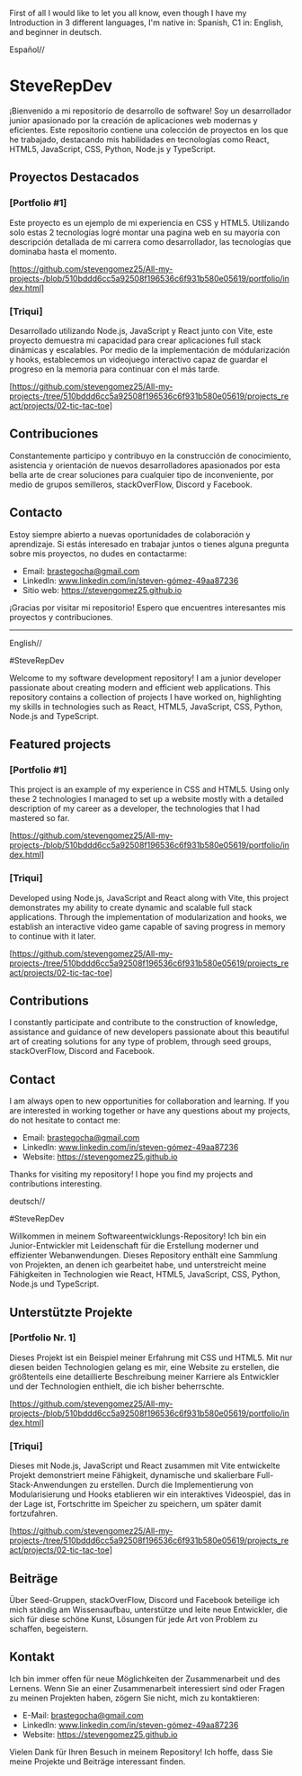 

First of all I would like to let you all know, even though I have my Introduction in 3 different languages, I'm native in: Spanish, C1 in: English, and beginner in deutsch. 

Español//

# SteveRepDev

¡Bienvenido a mi repositorio de desarrollo de software! Soy un desarrollador junior apasionado por la creación de aplicaciones web modernas y eficientes. Este repositorio contiene una colección de proyectos en los que he trabajado, destacando mis habilidades en tecnologías como React, HTML5, JavaScript, CSS, Python, Node.js y TypeScript.

## Proyectos Destacados

### [Portfolio #1]

Este proyecto es un ejemplo de mi experiencia en CSS y HTML5. Utilizando solo estas 2 tecnologías logré montar una pagina web en su mayoria con descripción detallada de mi carrera como desarrollador, las tecnologías que dominaba hasta el momento.

[https://github.com/stevengomez25/All-my-projects-/blob/510bddd6cc5a92508f196536c6f931b580e05619/portfolio/index.html]

### [Triqui]

Desarrollado utilizando Node.js, JavaScript y React junto con Vite, este proyecto demuestra mi capacidad para crear aplicaciones full stack dinámicas y escalables. Por medio de la implementación de módularización y hooks, establecemos un videojuego interactivo capaz de guardar el progreso en la memoria para continuar con el más tarde.

[https://github.com/stevengomez25/All-my-projects-/tree/510bddd6cc5a92508f196536c6f931b580e05619/projects_react/projects/02-tic-tac-toe]

## Contribuciones

Constantemente participo y contribuyo en la construcción de conocimiento, asistencia y orientación de nuevos desarrolladores apasionados por esta bella arte de crear soluciones para cualquier tipo de inconveniente, por medio de grupos semilleros, stackOverFlow, Discord y Facebook.

## Contacto

Estoy siempre abierto a nuevas oportunidades de colaboración y aprendizaje. Si estás interesado en trabajar juntos o tienes alguna pregunta sobre mis proyectos, no dudes en contactarme:

- Email: brastegocha@gmail.com
- LinkedIn: www.linkedin.com/in/steven-gómez-49aa87236
- Sitio web: https://stevengomez25.github.io

¡Gracias por visitar mi repositorio! Espero que encuentres interesantes mis proyectos y contribuciones.

--- 

English//


#SteveRepDev

Welcome to my software development repository! I am a junior developer passionate about creating modern and efficient web applications. This repository contains a collection of projects I have worked on, highlighting my skills in technologies such as React, HTML5, JavaScript, CSS, Python, Node.js and TypeScript.

## Featured projects

### [Portfolio #1]

This project is an example of my experience in CSS and HTML5. Using only these 2 technologies I managed to set up a website mostly with a detailed description of my career as a developer, the technologies that I had mastered so far.

[https://github.com/stevengomez25/All-my-projects-/blob/510bddd6cc5a92508f196536c6f931b580e05619/portfolio/index.html]

### [Triqui]

Developed using Node.js, JavaScript and React along with Vite, this project demonstrates my ability to create dynamic and scalable full stack applications. Through the implementation of modularization and hooks, we establish an interactive video game capable of saving progress in memory to continue with it later.

[https://github.com/stevengomez25/All-my-projects-/tree/510bddd6cc5a92508f196536c6f931b580e05619/projects_react/projects/02-tic-tac-toe]

## Contributions

I constantly participate and contribute to the construction of knowledge, assistance and guidance of new developers passionate about this beautiful art of creating solutions for any type of problem, through seed groups, stackOverFlow, Discord and Facebook.

## Contact

I am always open to new opportunities for collaboration and learning. If you are interested in working together or have any questions about my projects, do not hesitate to contact me:

- Email: brastegocha@gmail.com
- LinkedIn: www.linkedin.com/in/steven-gómez-49aa87236
- Website: https://stevengomez25.github.io

Thanks for visiting my repository! I hope you find my projects and contributions interesting.



deutsch//

#SteveRepDev

Willkommen in meinem Softwareentwicklungs-Repository! Ich bin ein Junior-Entwickler mit Leidenschaft für die Erstellung moderner und effizienter Webanwendungen. Dieses Repository enthält eine Sammlung von Projekten, an denen ich gearbeitet habe, und unterstreicht meine Fähigkeiten in Technologien wie React, HTML5, JavaScript, CSS, Python, Node.js und TypeScript.

## Unterstützte Projekte

### [Portfolio Nr. 1]

Dieses Projekt ist ein Beispiel meiner Erfahrung mit CSS und HTML5. Mit nur diesen beiden Technologien gelang es mir, eine Website zu erstellen, die größtenteils eine detaillierte Beschreibung meiner Karriere als Entwickler und der Technologien enthielt, die ich bisher beherrschte.

[https://github.com/stevengomez25/All-my-projects-/blob/510bddd6cc5a92508f196536c6f931b580e05619/portfolio/index.html]

### [Triqui]

Dieses mit Node.js, JavaScript und React zusammen mit Vite entwickelte Projekt demonstriert meine Fähigkeit, dynamische und skalierbare Full-Stack-Anwendungen zu erstellen. Durch die Implementierung von Modularisierung und Hooks etablieren wir ein interaktives Videospiel, das in der Lage ist, Fortschritte im Speicher zu speichern, um später damit fortzufahren.

[https://github.com/stevengomez25/All-my-projects-/tree/510bddd6cc5a92508f196536c6f931b580e05619/projects_react/projects/02-tic-tac-toe]

## Beiträge

Über Seed-Gruppen, stackOverFlow, Discord und Facebook beteilige ich mich ständig am Wissensaufbau, unterstütze und leite neue Entwickler, die sich für diese schöne Kunst, Lösungen für jede Art von Problem zu schaffen, begeistern.

## Kontakt

Ich bin immer offen für neue Möglichkeiten der Zusammenarbeit und des Lernens. Wenn Sie an einer Zusammenarbeit interessiert sind oder Fragen zu meinen Projekten haben, zögern Sie nicht, mich zu kontaktieren:

- E-Mail: brastegocha@gmail.com
- LinkedIn: www.linkedin.com/in/steven-gómez-49aa87236
- Website: https://stevengomez25.github.io

Vielen Dank für Ihren Besuch in meinem Repository! Ich hoffe, dass Sie meine Projekte und Beiträge interessant finden.
